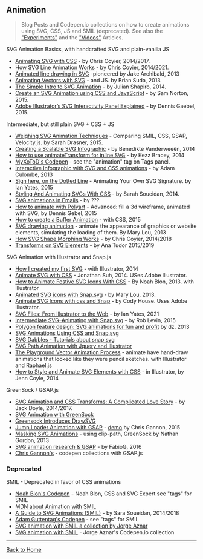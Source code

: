 ## Animation
> Blog Posts and Codepen.io collections on how to create animations using SVG, CSS, JS and SMIL (deprecated).
> See also the ["Experiments"](Experiments.md) and the ["Videos"](Videos.md) Articles.

SVG Animation Basics, with handcrafted SVG and plain-vanilla JS

* [Animating SVG with CSS](https://css-tricks.com/animating-svg-css/) - by Chris Coyier, 2014/2017.
* [How SVG Line Animation Works](https://css-tricks.com/svg-line-animation-works/) - by Chris Coyier, 2014/2021.
* [Animated line drawing in SVG](https://jakearchibald.com/2013/animated-line-drawing-svg/) -pioneered by Jake Archibald, 2013
* [Animating Vectors with SVG](http://24ways.org/2013/animating-vectors-with-svg/) -  and JS. by Brian Suda, 2013
* [The Simple Intro to SVG Animation](https://davidwalsh.name/svg-animation) - by Julian Shapiro, 2014.
* [Create an SVG Animation using CSS and JavaScript](http://designmodo.com/svg-animation/) - by Sam Norton, 2015.
* [Adobe Illustrator’s SVG Interactivity Panel Explained](https://webdesign.tutsplus.com/tutorials/adobe-illustrators-svg-interactivity-panel-explained--cms-23600) - by Dennis Gaebel, 2015.

Intermediate, but still plain SVG + CSS + JS

* [Weighing SVG Animation Techniques](https://css-tricks.com/weighing-svg-animation-techniques-benchmarks/) - Comparing SMIL, CSS, GSAP, Velocity.js. by Sarah Drasner, 2015.
* [Creating a Scalable SVG Infographic](http://designmodo.com/svg-infographic/) - by Benedikte Vanderweeën, 2014
* [How to use animateTransform for inline SVG](https://webdesign.tutsplus.com/tutorials/how-to-use-animatetransform-for-inline-svg-animation--cms-22296) - by Kezz Bracey, 2014
* [MyXoToD's Codepen](https://codepen.io/MyXoToD/) - see the "animation" tag on Tags panel.
* [Interactive Infographic with SVG and CSS animations](http://tympanus.net/codrops/2013/02/06/interactive-infographic-with-svg-and-css-animations/) - by Adam Culombe, 2013
* [Sign here, on the Dotted Line](https://webdesign.tutsplus.com/tutorials/sign-on-the-dotted-line-animating-your-own-svg-signature--cms-23846) - Animating Your Own SVG Signature. by Ian Yates, 2015
* [Styling And Animating SVGs With CSS](http://www.smashingmagazine.com/2014/11/03/styling-and-animating-svgs-with-css/) - by Sarah Soueidan, 2014.
* [SVG animations in Emails](http://stylecampaign.com/blog/2014/02/svg-animation/) - by ???
* [How to animate with Polyart](https://css-tricks.com/polylion/) - Advanced: fill a 3d wireframe, animated with SVG, by Dennis Gebel, 2015
* [How to create a Buffer Animation](https://cssanimation.rocks/buffer/) - with CSS, 2015
* [SVG drawing animation](http://tympanus.net/codrops/2013/12/30/svg-drawing-animation/) - animate the appearance of graphics or website elements, simulating the loading of them. By Mary Lou, 2013
* [How SVG Shape Morphing Works](https://css-tricks.com/svg-shape-morphing-works/) - by Chris Coyier, 2014/2018
* [Transforms on SVG Elements](https://css-tricks.com/transforms-on-svg-elements/) - by Ana Tudor 2015/2019

SVG Animation with Illustrator and Snap.js

* [How I created my first SVG](https://ihatetomatoes.net/how-i-created-my-first-svg/) - with Illustrator, 2014
* [Animate SVG with CSS](https://jonsuh.com/blog/animate-svg-with-css/) - Jonathan Suh, 2014. USes Adobe Illustrator.
* [How to Animate Festive SVG Icons With CSS](https://webdesign.tutsplus.com/tutorials/how-to-animate-festive-svg-icons-with-css--webdesign-17658) - By Noah Blon, 2013. with Illustrator
* [Animated SVG icons with Snap.svg](http://tympanus.net/codrops/2013/11/05/animated-svg-icons-with-snap-svg/) - by Mary Lou, 2013.
* [Animate SVG Icons with css and Snap](https://codyhouse.co/gem/animate-svg-icons-with-css-and-snap/) - by Cody House. Uses Adobe Illustrator.
* [SVG Files: From Illustrator to the Web](https://design.tutsplus.com/tutorials/svg-files-from-illustrator-to-the-web--vector-20899) - by Ian Yates, 2021
* [Intermediate SVG–Animating with Snap.svg](https://unicorn-ui.com/blog/intermediate-svg.html) - by Rob Levin, 2015
* [Polygon feature design: SVG animations for fun and profit](http://product.voxmedia.com/2013/11/25/5426880/polygon-feature-design-svg-animations-for-fun-and-profit) by dz, 2013
* [SVG Animations Using CSS and Snap.svg](https://davidwalsh.name/svg-animations-snap)
* [SVG Dabbles - Tutorials about snap.svg](http://svg.dabbles.info/)
* [SVG Path Animation with Jquery and Illustrator](https://blog.teamtreehouse.com/svg-path-animation-with-jquery-and-illustrator)
* [The Playground Vector Animation Process](http://playgroundinc.com/blog/the-playground-vector-animation-process/) - animate have hand-draw animations that looked like they were pencil sketches. with Illustrator and Raphael.js
* [How to Style and Animate SVG Elements with CSS](https://medialoot.com/blog/how-to-style-and-animate-svg-elements-with-css/) - in Illustrator, by Jenn Coyle,  2014

GreenSock / GSAP.js

* [SVG Animation and CSS Transforms: A Complicated Love Story](https://css-tricks.com/svg-animation-on-css-transforms/) - by Jack Doyle, 2014/2017.
* [SVG Animation with GreenSock](https://www.august.com.au/blog/svg-animation-with-greensock/)
* [Greensock Introduces DrawSVG](https://ihatetomatoes.net/greensock-introduces-drawsvgplugin/)
* [Jump Loader Animation with GSAP](http://tympanus.net/codrops/2015/03/25/jump-loader-animation-svg-gsap/) - [demo](https://tympanus.net/Tutorials/SVGLoaderGSAP/) by Chris Gannon, 2015
* [Masking SVG Animations](https://medium.com/@gordonnl/stylised-line-animations-ded23320ffe5) - using clip-path, GreenSock by Nathan Gordon, 2013
* [SVG animation research & GSAP](https://codepen.io/FabioG/post/svg-animation-research-gsap) - by FabioG, 2016
* [Chris Gannon's](https://codepen.io/chrisgannon/) - codepen collections with GSAP.js

### Deprecated

SMIL - Deprecated in favor of CSS animations

* [Noah Blon's Codepen](https://codepen.io/noahblon/) - Noah Blon, CSS and SVG Expert see "tags" for SMIL
* [MDN about Animation with SMIL](https://developer.mozilla.org/en-US/docs/Web/SVG/SVG_animation_with_SMIL)
* [A Guide to SVG Animations (SMIL)](https://css-tricks.com/guide-svg-animations-smil/) - by Sara Soueidan, 2014/2018
* [Adam Guttentag's Codepen](https://codepen.io/guttentag/blog/) - see "tags" for SMIL
* [SVG animation with SMIL a collection by Jorge Aznar](https://codepen.io/collection/chefj/)
* [SVG animation with SMIL](https://codepen.io/collection/XgmERD) - Jorge Aznar's Codepen.io collection

---
[Back to Home](https://github.com/knbknb/awesome-svg)
